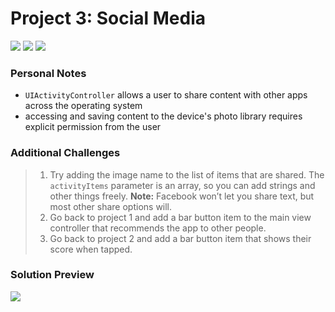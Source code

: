 # Project 3: Social Media

[![](https://img.shields.io/badge/Hacking%20with%20iOS-2019.10.26-36A9AE?logo=gumroad)](https://www.hackingwithswift.com/store/hacking-with-ios) [![](https://img.shields.io/badge/Xcode-11.2-3d8af0?logo=xcode)](#) [![](https://img.shields.io/badge/Swift-5.1-FA7343?logo=swift)](#)

### Personal Notes
- `UIActivityController` allows a user to share content with other apps across the operating system
- accessing and saving content to the device's photo library requires explicit permission from the user

### Additional Challenges
> 1. Try adding the image name to the list of items that are shared. The `activityItems` parameter is an array, so you can add strings and other things freely. **Note:** Facebook won’t let you share text, but most other share options will.
> 2. Go back to project 1 and add a bar button item to the main view controller that recommends the app to other people.
> 3. Go back to project 2 and add a bar button item that shows their score when tapped.

### Solution Preview
<img src="https://user-images.githubusercontent.com/4438390/71426430-40e5ff00-2677-11ea-8155-e51783daa9cf.png">
